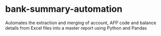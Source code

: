 # bank-summary-automation
Automates the extraction and merging of account, AFP code and balance details from Excel files into a master report using Python and Pandas
